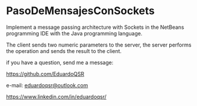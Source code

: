 # PasoDeMensajesConSockets
Implement a message passing architecture with Sockets in the NetBeans programming IDE with the Java programming language.

The client sends two numeric parameters to the server, the server performs the operation and sends the result to the client.

if you have a question, send me a message:

https://github.com/EduardoQSR

e-mail: eduardoqsr@outlook.com

https://www.linkedin.com/in/eduardoqsr/
